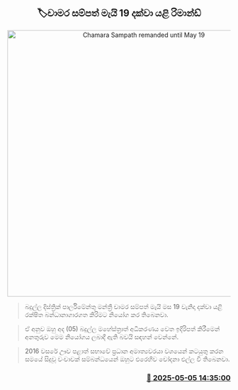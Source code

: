 <p align='center'><b><h2 align='center' title='Chamara Sampath remanded until May 19'>🏷චාමර සම්පත් මැයි 19 දක්වා යළි රිමාන්ඩ්</h2></b></p>
<p align='center'><img src='https://helakuru.sgp1.cdn.digitaloceanspaces.com/esana/images/lib/chamara-sampath-archived.jpg' width='600' alt='Chamara Sampath remanded until May 19'></p>

> බදුල්ල දිස්ත්‍රික් පාර්ලිමේන්තු මන්ත්‍රී චාමර සම්පත් මැයි මස 19 වැනිදා දක්වා යළි රක්ෂිත බන්ධානාගාරගත කිරිමට නියෝග කර තිබෙනවා.

> ඒ අනුව ඔහු අද (05) බදුල්ල මහේස්ත්‍රාත් අධිකරණය වෙත ඉදිරිපත් කිරීමෙන් අනතුරුව මෙම නියෝගය ලබාදී ඇති බවයි සඳහන් වෙන්නේ.

> 2016 වසරේ ඌව පළාත් සභාවේ ප්‍රධාන අමාත්‍යවරයා වශයෙන් කටයුතු කරන සමයේ සිදුවූ වංචාවක් සම්බන්ධයෙන් ඔහුට එරෙහිව චෝදනා එල්ල වී තිබෙනවා.



<h3 align='right'><a href='https://www.helakuru.lk/esana/p/109815/'>📅 2025-05-05 14:35:00</a></h3>
